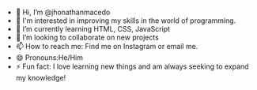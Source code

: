 - 👋 Hi, I’m @jhonathanmacedo
- 👀 I'm interested in improving my skills in the world of programming.
- 🌱 I’m currently learning HTML, CSS, JavaScript 
- 💞️ I’m looking to collaborate on new projects 
- 📫 How to reach me: Find me on Instagram or email me. 
- 😄 Pronouns:He/Him
- ⚡ Fun fact: I love learning new things and am always seeking to expand my knowledge!

<!---
jhonathanmacedo/jhonathanmacedo is a ✨ special ✨ repository because its `README.md` (this file) appears on your GitHub profile.
You can click the Preview link to take a look at your changes.
--->
